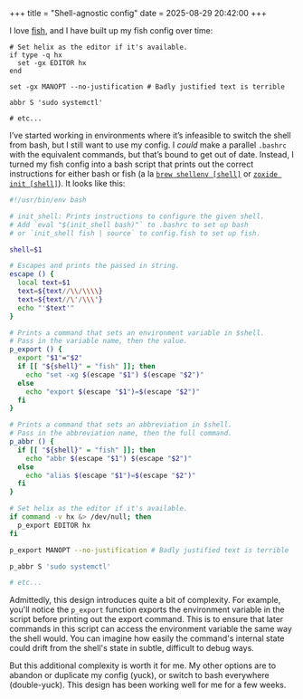 +++
title = "Shell-agnostic config"
date = 2025-08-29 20:42:00
+++

I love [fish](https://fishshell.com/), and I have built up my fish config over time:

```fish
# Set helix as the editor if it's available.
if type -q hx
  set -gx EDITOR hx
end

set -gx MANOPT --no-justification # Badly justified text is terrible

abbr S 'sudo systemctl'

# etc...
```

I’ve started working in environments where it’s infeasible to switch the shell from bash, but I still want to use my config. I *could* make a parallel `.bashrc` with the equivalent commands, but that’s bound to get out of date. Instead, I turned my fish config into a bash script that prints out the correct instructions for either bash or fish (a la [`brew shellenv [shell]`](https://docs.brew.sh/Manpage#shellenv-shell-) or [`zoxide init [shell]`](https://www.mankier.com/1/zoxide-init)). It looks like this:

```bash
#!/usr/bin/env bash

# init_shell: Prints instructions to configure the given shell.
# Add `eval "$(init_shell bash)"` to .bashrc to set up bash
# or `init_shell fish | source` to config.fish to set up fish.

shell=$1

# Escapes and prints the passed in string.
escape () {
  local text=$1
  text=${text//\\/\\\\}
  text=${text//\'/\\\'}
  echo "'$text'"
}

# Prints a command that sets an environment variable in $shell.
# Pass in the variable name, then the value.
p_export () {
  export "$1"="$2"
  if [[ "${shell}" = "fish" ]]; then
    echo "set -xg $(escape "$1") $(escape "$2")"
  else
    echo "export $(escape "$1")=$(escape "$2")"
  fi
}

# Prints a command that sets an abbreviation in $shell.
# Pass in the abbreviation name, then the full command.
p_abbr () {
  if [[ "${shell}" = "fish" ]]; then
    echo "abbr $(escape "$1") $(escape "$2")"
  else
    echo "alias $(escape "$1")=$(escape "$2")"
  fi
}

# Set helix as the editor if it's available.
if command -v hx &> /dev/null; then
  p_export EDITOR hx
fi

p_export MANOPT --no-justification # Badly justified text is terrible

p_abbr S 'sudo systemctl'

# etc...
```

Admittedly, this design introduces quite a bit of complexity. For example, you'll notice the `p_export` function exports the environment variable in the script before printing out the export command. This is to ensure that later commands in this script can access the environment variable the same way the shell would. You can imagine how easily the command's internal state could drift from the shell's state in subtle, difficult to debug ways.

But this additional complexity is worth it for me. My other options are to abandon or duplicate my config (yuck), or switch to bash everywhere (double-yuck). This design has been working well for me for a few weeks.
